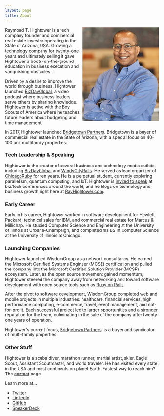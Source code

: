 ```yaml
---
layout: page
title: About
---
```


<img style="margin-left:10px" align="right" src="/images/RayHightower_Sep2021_Phoenix_AZ_USA.jpg" width="250" alt="Ray Hightower in Phoenix, AZ, USA. September 2021." title="Ray Hightower in Phoenix, AZ, USA. September 2021." />

Raymond T. Hightower is a tech company founder and commercial real estate investor operating in the State of Arizona, USA. Growing a technology company for twenty-one years and ultimately selling it gave Hightower a boots-on-the-ground education in business execution and vanquishing obstacles. 

Driven by a desire to improve the world through business, Hightower launched [BizDayGlobal](https://BizDayGlobal.com), a video podcast where business leaders serve others by sharing knowledge. Hightower is active with the Boy Scouts of America where he teaches future leaders about budgeting and time management.

In 2017, Hightower launched [Bridgetown Partners](https://BridgetownPartners.com). Bridgetown is a buyer of commercial real estate in the State of Arizona, with a special focus on 40-100 unit multifamily properties.

### Tech Leadership & Speaking

Hightower is the creator of several business and technology media outlets, including [BizDayGlobal](https://BizDayGlobal.com) and [WindyCityRails](/blog/2015/10/05/windycityrails-2015-recap/). He served as lead organizer of [ChicagoRuby](/blog/2017/09/07/passing-the-chicagoruby-baton/) for ten years. He is a perpetual student, currently exploring parallelism, quantum computing, and IoT. Hightower is [invited to speak](/speaking/) at biz/tech conferences around the world, and he blogs on technology and business growth right here at [RayHightower.com](/).

### Early Career

Early in his career, Hightower worked in software development for Hewlett Packard, technical sales for IBM, and commercial real estate for Marcus & Millichap. He studied Computer Science and Engineering at the University of Illinois at Urbana-Champaign, and completed his BS in Computer Science at the University of Illinois at Chicago.

### Launching Companies

Hightower launched WisdomGroup as a network consultancy. He earned the Microsoft Certified Systems Engineer (MCSE) certification and pulled the company into the Microsoft Certified Solution Provider (MCSP) ecosystem. Later, as the open source movement gained momentum, Hightower steered the company away from networking and toward software development with open source tools such as [Ruby on Rails](/blog/2017/07/25/a-business-view-of-ruby-on-rails/).

After the pivot to software development, WisdomGroup completed web and mobile projects in multiple industries: healthcare, financial services, high performance computing, e-commerce, travel, event management, and not-for-profit. Each successful project led to larger opportunities and a stronger reputation for the team, culminating in the sale of the company after twenty-one years of operation.

Hightower's current focus, [Bridgetown Partners](https://bridgetownpartners.com), is a buyer and syndicator of multi-family properties.

### Other Stuff

Hightower is a scuba diver, marathon runner, martial artist, skier, Eagle Scout, Assistant Scoutmaster, and world traveler. He has visited every state in the USA and most continents on planet Earth. Fastest way to reach him? The [contact](/contact) page.

Learn more at...

* [Twitter](https://twitter.com/rayhightower)
* [LinkedIn](https://linkedin.com/in/rayhightower)
* [GitHub](https://github.com/rayhightower)
* [SpeakerDeck](https://speakerdeck.com/rayhightower)

